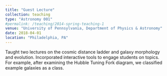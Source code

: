 ```yaml
---
title: "Guest Lecture"
collection: teaching
type: "Astronomy 001"
#permalink: /teaching/2014-spring-teaching-1
venue: "University of Pennsylvania, Department of Physics & Astronomy"
date: 2018-04-01
location: "Philadelphia, PA"
---
```


Taught two lectures on the cosmic distance ladder and galaxy morphology and evolution. Incorporated interactive tools to engage students on topics. For example, after examining the Hubble Tuning Fork diagram, we classified example galaxies as a class. 

